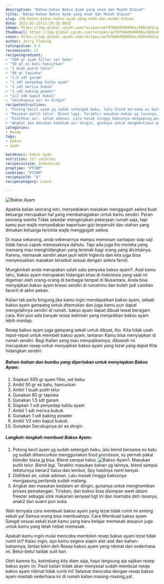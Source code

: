 ```yaml
---
description: "Bahan-bahan Bakso Ayam yang enak dan Mudah Dibuat"
title: "Bahan-bahan Bakso Ayam yang enak dan Mudah Dibuat"
slug: 336-bahan-bahan-bakso-ayam-yang-enak-dan-mudah-dibuat
date: 2021-03-21T11:29:35.001Z
image: https://img-global.cpcdn.com/recipes/aef07bb6d940696a/680x482cq70/bakso-ayam-foto-resep-utama.jpg
thumbnail: https://img-global.cpcdn.com/recipes/aef07bb6d940696a/680x482cq70/bakso-ayam-foto-resep-utama.jpg
cover: https://img-global.cpcdn.com/recipes/aef07bb6d940696a/680x482cq70/bakso-ayam-foto-resep-utama.jpg
author: Jerry Fleming
ratingvalue: 4.4
reviewcount: 11
recipeingredient:
- "500 gr ayam filler set beku"
- "50 gr es batu hancurkan"
- "1 buah putih telur"
- "80 gr tapioka"
- "1.5 sdt garam"
- "1 sdt penyedap kaldu ayam"
- "1 sdt merica bubuk"
- "1 sdt baking powder"
- "1/2 sdm baput bubuk"
- "Secukupnya air es dingin"
recipeinstructions:
- "Potong kecil ayam yg sudah setengah beku, lalu blend bersama es batu yg sudah dihancurkan menggunakan food processor, sy pernah pakai blender biasa jg bisa. Blend sampai halus."
- "Masukan putih telur. Blend lagi. Terakhir masukan bahan yg lainnya, blend sampai teksturnya benar2 halus dan lembut, Spy hasilnya nanti kenyal."
- "Didihkan air, cetak adonan. Lalu masak hingga baksonya mengapung.pertanda sudah matang."
- "Angkat dan masukan kedalam air dingin, gunanya untuk menghentikan proses pematangan. Tiriskan, dan bakso bisa disimpan awet dalam freezer sebagai stok makanan.kenyaal bgt ini dan mantabs deh rasanya, anak2 dan suami pun suka."
categories:
- Resep
tags:
- bakso
- ayam

katakunci: bakso ayam 
nutrition: 117 calories
recipecuisine: Indonesian
preptime: "PT38M"
cooktime: "PT36M"
recipeyield: "4"
recipecategory: Lunch

---
```



![Bakso Ayam](https://img-global.cpcdn.com/recipes/aef07bb6d940696a/680x482cq70/bakso-ayam-foto-resep-utama.jpg)

Apabila kalian seorang istri, menyediakan masakan menggugah selera buat keluarga merupakan hal yang membahagiakan untuk kamu sendiri. Peran seorang  wanita Tidak sekedar mengerjakan pekerjaan rumah saja, tapi kamu pun wajib menyediakan keperluan gizi terpenuhi dan olahan yang dimakan keluarga tercinta wajib menggugah selera.

Di masa  sekarang, anda sebenarnya mampu memesan santapan siap saji tidak harus capek memasaknya dahulu. Tapi ada juga lho mereka yang memang mau menghidangkan yang terenak bagi orang yang dicintainya. Karena, memasak sendiri akan jauh lebih higienis dan kita juga bisa menyesuaikan masakan tersebut sesuai dengan selera famili. 



Mungkinkah anda merupakan salah satu penyuka bakso ayam?. Asal kamu tahu, bakso ayam merupakan hidangan khas di Indonesia yang saat ini digemari oleh orang-orang di berbagai tempat di Nusantara. Anda bisa menyajikan bakso ayam kreasi sendiri di rumahmu dan boleh jadi camilan favorit di akhir pekan.

Kalian tak perlu bingung jika kamu ingin mendapatkan bakso ayam, sebab bakso ayam gampang untuk ditemukan dan juga kamu pun dapat mengolahnya sendiri di rumah. bakso ayam dapat dibuat lewat beragam cara. Kini pun ada banyak resep kekinian yang menjadikan bakso ayam lebih mantap.

Resep bakso ayam juga gampang sekali untuk dibuat, lho. Kita tidak usah repot-repot untuk membeli bakso ayam, lantaran Kamu bisa menyiapkan di rumah sendiri. Bagi Kalian yang mau menyajikannya, dibawah ini merupakan resep untuk menyajikan bakso ayam yang lezat yang dapat Kita hidangkan sendiri.

<!--inarticleads1-->

##### Bahan-bahan dan bumbu yang diperlukan untuk menyiapkan Bakso Ayam:

1. Siapkan 500 gr ayam filler, set beku
1. Ambil 50 gr es batu, hancurkan
1. Ambil 1 buah putih telur
1. Gunakan 80 gr tapioka
1. Gunakan 1.5 sdt garam
1. Siapkan 1 sdt penyedap kaldu ayam
1. Ambil 1 sdt merica bubuk
1. Gunakan 1 sdt baking powder
1. Ambil 1/2 sdm baput bubuk
1. Gunakan Secukupnya air es dingin




<!--inarticleads2-->

##### Langkah-langkah membuat Bakso Ayam:

1. Potong kecil ayam yg sudah setengah beku, lalu blend bersama es batu yg sudah dihancurkan menggunakan food processor, sy pernah pakai blender biasa jg bisa. Blend sampai halus.
<img src="https://img-global.cpcdn.com/steps/ba6ffb37a93fbb3f/160x128cq70/bakso-ayam-langkah-memasak-1-foto.jpg" alt="Bakso Ayam">1. Masukan putih telur. Blend lagi. Terakhir masukan bahan yg lainnya, blend sampai teksturnya benar2 halus dan lembut, Spy hasilnya nanti kenyal.
1. Didihkan air, cetak adonan. Lalu masak hingga baksonya mengapung.pertanda sudah matang.
1. Angkat dan masukan kedalam air dingin, gunanya untuk menghentikan proses pematangan. Tiriskan, dan bakso bisa disimpan awet dalam freezer sebagai stok makanan.kenyaal bgt ini dan mantabs deh rasanya, anak2 dan suami pun suka.




Wah ternyata cara membuat bakso ayam yang lezat tidak rumit ini enteng sekali ya! Semua orang bisa membuatnya. Cara Membuat bakso ayam Sangat sesuai sekali buat kamu yang baru belajar memasak ataupun juga untuk kamu yang telah hebat memasak.

Apakah kamu ingin mulai mencoba membikin resep bakso ayam lezat tidak rumit ini? Kalau ingin, ayo kamu segera siapin alat-alat dan bahan-bahannya, lantas bikin deh Resep bakso ayam yang nikmat dan sederhana ini. Betul-betul taidak sulit kan. 

Oleh karena itu, ketimbang kita diam saja, hayo langsung aja sajikan resep bakso ayam ini. Pasti kalian tiidak akan menyesal sudah membuat resep bakso ayam nikmat tidak rumit ini! Selamat mencoba dengan resep bakso ayam mantab sederhana ini di rumah kalian masing-masing,ya!.

